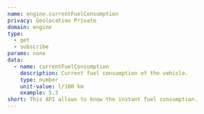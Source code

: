 ```yaml
---
name: engine.currentFuelConsumption
privacy: Geolocation Private
domain: engine
type:
  - get
  - subscribe
params: none
data:
  - name: currentFuelConsumption
    description: Current fuel consumption of the vehicle.
    type: number
    unit-value: l/100 km
    example: 5.3
short: This API allows to know the instant fuel consumption.
---
```


